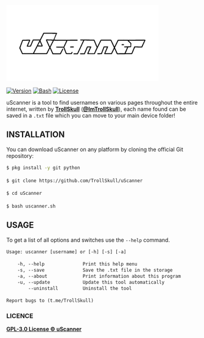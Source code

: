 <p align="left">
<img src="/resources/logo.png" width="400" height="200"/>

[![Version](https://img.shields.io/badge/Version-0.4%2020211114-blue)]()
[![Bash](https://img.shields.io/badge/Made%20with-Bash-green)]()
[![License](https://img.shields.io/badge/License-GPL%203.0-yellow)]()

uScanner is a tool to find usernames on various pages throughout the entire internet, written by **[TrollSkull](https://github.com/TrollSkull)** (**[@ImTrollSkull](https://twitter.com/ImTrollSkull)**), each name found can be saved in a `.txt` file which you can move to your main device folder!

## INSTALLATION

You can download uScanner on any platform by cloning the official Git repository:

```bash
$ pkg install -y git python

$ git clone https://github.com/TrollSkull/uScanner

$ cd uScanner
    
$ bash uscanner.sh
```

## USAGE

To get a list of all options and switches use the `--help` command.

    Usage: uscanner [username] or [-h] [-s] [-a]

        -h, --help              Print this help menu
        -s, --save              Save the .txt file in the storage
        -a, --about             Print information about this program
        -u, --update            Update this tool automatically
            --uninstall         Uninstall the tool

    Report bugs to (t.me/TrollSkull)
    
### LICENCE

**[GPL-3.0 License © uScanner](https://github.com/TrollSkull/uScanner/blob/main/LICENSE)**
